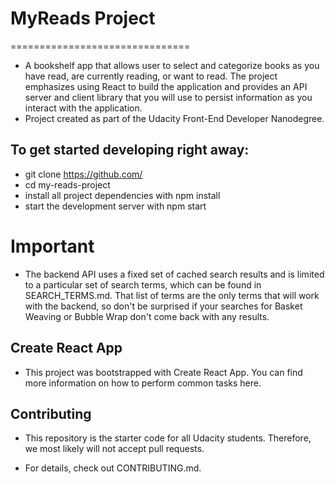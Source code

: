  # MyReads Project
===============================
* A bookshelf app that allows user to select and categorize books as you have read, are currently reading, or want to read. The project emphasizes using React to build the application and provides an API server and client library that you will use to persist information as you interact with the application.
* Project created as part of the Udacity Front-End Developer Nanodegree.

 
 
## To get started developing right away:
* git clone https://github.com/ 
* cd my-reads-project
* install all project dependencies with npm install
* start the development server with npm start


# Important
* The backend API uses a fixed set of cached search results and is limited to a particular set of search terms, which can be found in SEARCH_TERMS.md. That list of terms are the only terms that will work with the backend, so don't be surprised if your searches for Basket Weaving or Bubble Wrap don't come back with any results.

## Create React App
* This project was bootstrapped with Create React App. You can find more information on how to perform common tasks here.

## Contributing
* This repository is the starter code for all Udacity students. Therefore, we most likely will not accept pull requests.

* For details, check out CONTRIBUTING.md.
 


